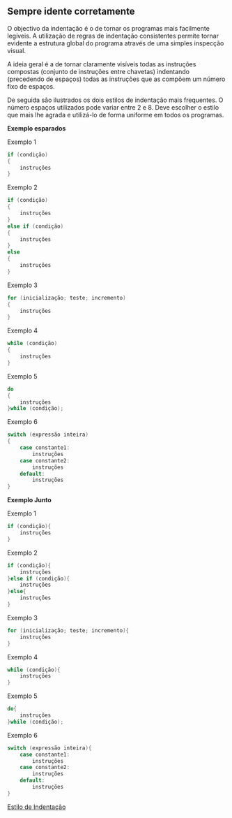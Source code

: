 ## Sempre idente corretamente

O objectivo da indentação é o de tornar os programas mais facilmente legíveis. A utilização de regras de indentação consistentes permite tornar evidente a estrutura global do programa através de uma simples inspecção visual.

A ideia geral é a de tornar claramente visíveis todas as instruções compostas (conjunto de instruções entre chavetas) indentando (precedendo de espaços) todas as instruções que as compõem um número fixo de espaços.

De seguida são ilustrados os dois estilos de indentação mais frequentes. O número espaços utilizados pode variar entre 2 e 8. Deve escolher o estilo que mais lhe agrada e utilizá-lo de forma uniforme em todos os programas.

**Exemplo esparados**

Exemplo 1
```c
if (condição)
{
    instruções
}
```
Exemplo 2
```c
if (condição)
{
    instruções
}
else if (condição)
{
    instruções
}
else
{
    instruções
}

```
Exemplo 3
```c
for (inicialização; teste; incremento)
{
    instruções
}
```
Exemplo 4
```c
while (condição)
{
    instruções
}
```
Exemplo 5
```c
do
{
    instruções
}while (condição);
```
Exemplo 6
```c
switch (expressão inteira)  
{
    case constante1:
        instruções
    case constante2:
        instruções
    default:
        instruções
}
```
**Exemplo Junto**

Exemplo 1
```c
if (condição){
    instruções
}
```
Exemplo 2
```c
if (condição){
    instruções
}else if (condição){
    instruções
}else{
    instruções
}

```
Exemplo 3
```c
for (inicialização; teste; incremento){
    instruções
}
```
Exemplo 4
```c
while (condição){
    instruções
}
```
Exemplo 5
```c
do{
    instruções
}while (condição);
```
Exemplo 6
```c
switch (expressão inteira){
    case constante1:
        instruções
    case constante2:
        instruções
    default:
        instruções
}
```
[Estilo de Indentação](http://intprogc.pbworks.com/w/page/11211363/Estilo%20Indenta%C3%A7%C3%A3o)